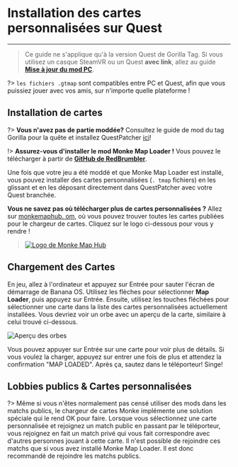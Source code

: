 # Installation des cartes personnalisées sur Quest
---
>
> Ce guide ne s'applique qu'à la version Quest de Gorilla Tag. Si vous utilisez un casque SteamVR ou un Quest **avec link**, allez au guide [**Mise à jour du mod PC**](pc-maploading).

?> `les fichiers .gtmap` sont compatibles entre PC et Quest, afin que vous puissiez jouer avec vos amis, sur n'importe quelle plateforme !

## Installation de cartes
?> **Vous n'avez pas de partie moddée?** Consultez le guide de mod du tag Gorilla pour la quête et installez QuestPatcher [ici](quest-guide)!

!> **Assurez-vous d'installer le mod Monke Map Loader !** Vous pouvez le télécharger à partir de [**GitHub de RedBrumbler**](https://github.com/RedBrumbler/MonkeMapLoader/releases/latest).

Une fois que votre jeu a été moddé et que Monke Map Loader est installé, vous pouvez installer des cartes personnalisées (`. tmap` fichiers) en les glissant et en les déposant directement dans QuestPatcher avec votre Quest branchée.

**Vous ne savez pas où télécharger plus de cartes personnalisées ?** Allez sur [monkemaphub. om](https://monkemaphub.com), où vous pouvez trouver toutes les cartes publiées pour le chargeur de cartes. Cliquez sur le logo ci-dessous pour vous y rendre !

> [![Logo de Monke Map Hub](../docs/files/MMHLOGO.png)](https://monkemaphub.com)

## Chargement des Cartes
En jeu, allez à l'ordinateur et appuyez sur Entrée pour sauter l'écran de démarrage de Banana OS. Utilisez les flèches pour sélectionner **Map Loader**, puis appuyez sur Entrée. Ensuite, utilisez les touches fléchées pour sélectionner une carte dans la liste des cartes personnalisées actuellement installées. Vous devriez voir un orbe avec un aperçu de la carte, similaire à celui trouvé ci-dessous.

![Aperçu des orbes](../docs/files/orb.png)

Vous pouvez appuyer sur Entrée sur une carte pour voir plus de détails. Si vous voulez la charger, appuyez sur entrer une fois de plus et attendez la confirmation "MAP LOADED". Après ça, sautez dans le téléporteur! Singe!

## Lobbies publics & Cartes personnalisées

?> Même si vous n'êtes normalement pas censé utiliser des mods dans les matchs publics, le chargeur de cartes Monke implémente une solution spéciale qui le rend OK pour faire. Lorsque vous sélectionnez une carte personnalisée et rejoignez un match public en passant par le téléporteur, vous rejoignez en fait un match privé qui vous fait correspondre avec d'autres personnes jouant à cette carte. Il n'est possible de rejoindre ces matchs que si vous avez installé Monke Map Loader. Il est donc recommandé de rejoindre les matchs publics.